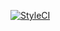[![StyleCI](https://github.styleci.io/repos/521117525/shield?branch=master&style=flat)](https://github.styleci.io/repos/521117525)
